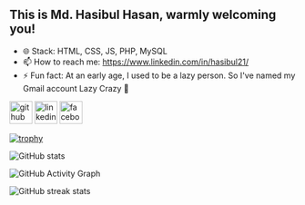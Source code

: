 
## This is Md. Hasibul Hasan, warmly welcoming you!

- 🌐 Stack: HTML, CSS, JS, PHP, MySQL
- 📫 How to reach me: https://www.linkedin.com/in/hasibul21/ 
- ⚡ Fun fact: At an early age, I used to be a lazy person. So I've named my Gmail account Lazy Crazy 🙂
  

[<img src='https://cdn.jsdelivr.net/npm/simple-icons@3.0.1/icons/github.svg' alt='github' height='40'>](https://github.com/hasibul21)  [<img src='https://cdn.jsdelivr.net/npm/simple-icons@3.0.1/icons/linkedin.svg' alt='linkedin' height='40'>](https://www.linkedin.com/in/hasibul21/)  [<img src='https://cdn.jsdelivr.net/npm/simple-icons@3.0.1/icons/facebook.svg' alt='facebook' height='40'>](https://www.facebook.com/shanto1997)  

[![trophy](https://github-profile-trophy.vercel.app/?username=hasibul21)](https://github.com/ryo-ma/github-profile-trophy)

![GitHub stats](https://github-readme-stats.vercel.app/api?username=hasibul21&show_icons=true)  

![GitHub Activity Graph](https://activity-graph.herokuapp.com/graph?username=hasibul21)  

![GitHub streak stats](https://github-readme-streak-stats.herokuapp.com/?user=hasibul21)  

